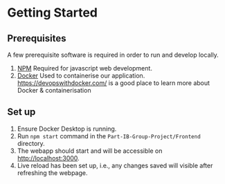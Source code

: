 # Getting Started

## Prerequisites

A few prerequisite software is required in order to run and develop locally.

1. [NPM](https://nodejs.org/en/download/)
  Required for javascript web development.
2. [Docker](https://docs.docker.com/get-docker/) 
  Used to containerise our application. 
  https://devopswithdocker.com/ is a good place to learn more about Docker & containerisation

## Set up
1. Ensure Docker Desktop is running.
2. Run `npm start` command in the `Part-IB-Group-Project/Frontend` directory.
3. The webapp should start and will be accessible on [http://localhost:3000](http://localhost:3000). 
4. Live reload has been set up, i.e., any changes saved will visible after refreshing the webpage.

